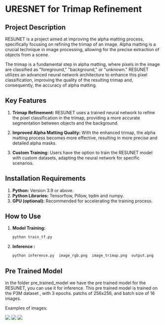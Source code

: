 # URESNET for Trimap Refinement

## Project Description

RESUNET is a project aimed at improving the alpha matting process, specifically focusing on refining the trimap of an image. Alpha matting is a crucial technique in image processing, allowing for the precise extraction of objects from a scene.

The trimap is a fundamental step in alpha matting, where pixels in the image are classified as "foreground," "background," or "unknown." RESUNET utilizes an advanced neural network architecture to enhance this pixel classification, improving the quality of the resulting trimap and, consequently, the accuracy of alpha matting.

## Key Features

1. **Trimap Refinement:** RESUNET uses a trained neural network to refine the pixel classification in the trimap, providing a more accurate segmentation between objects and the background.

2. **Improved Alpha Matting Quality:** With the enhanced trimap, the alpha matting process becomes more effective, resulting in more precise and detailed alpha masks.

3. **Custom Training:** Users have the option to train the RESUNET model with custom datasets, adapting the neural network for specific scenarios.

## Installation Requirements

1. **Python:** Version 3.9 or above.
2. **Python Libraries:**  Tensorflow, Pillow, tqdm and numpy.
3. **GPU (optional):** Recommended for accelerating the training process.

## How to Use

1. **Model Training:**
   ```bash
   python train_tf.py
    ```

2. **Inference :**
    ```bash
    python inference.py  image_rgb.png  image_trimap.png  output.png
     ```


## Pre Trained Model
  in the folder pre_trained_model we have the pre trained model for the RESUNET, you can use it for inference.
  This pre trained model is trained on the P3M dataset , with 3 epochs. patchs of 256x256, and batch size of 16 images.


Examples of images:

 ![](examples/00081-958218434_compose.jpg)
 ![ ](examples/s_compose.jpg)
 ![ ](examples/cat_compose.jpg)
